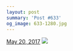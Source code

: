 ```yaml
---
layout: post
summary: 'Post #633'
og_image: 633-1280.jpg
---
```


<p>
  <time><a href="/633">May 20, 2017</a></time>
  <a href="/633"><img src="{{ site.assets_url }}/633-640.jpg" srcset="{{ site.assets_url }}/633-320.jpg 320w, {{ site.assets_url }}/633-640.jpg 640w, {{ site.assets_url }}/633-960.jpg 960w, {{ site.assets_url }}/633-1280.jpg 1280w" sizes="(min-width: 700px) 50vw, calc(100vw - 2rem)" /></a>
</p>
